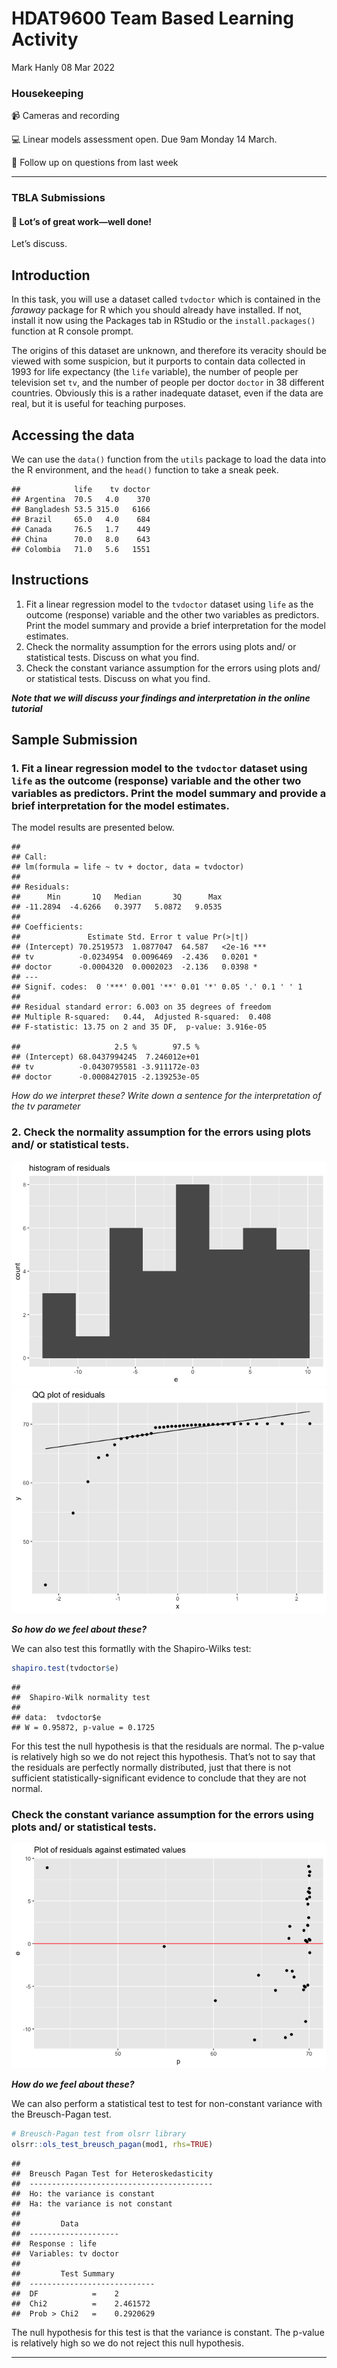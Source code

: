 HDAT9600 Team Based Learning Activity
================
Mark Hanly
08 Mar 2022

### Housekeeping

📹 Cameras and recording

💻 Linear models assessment open. Due 9am Monday 14 March.

🤔 Follow up on questions from last week

-----

### TBLA Submissions

#### 🎈 Lot’s of great work—well done\!

Let’s discuss.

## Introduction

In this task, you will use a dataset called `tvdoctor` which is
contained in the *faraway* package for R which you should already have
installed. If not, install it now using the Packages tab in RStudio or
the `install.packages()` function at R console prompt.

The origins of this dataset are unknown, and therefore its veracity
should be viewed with some suspicion, but it purports to contain data
collected in 1993 for life expectancy (the `life` variable), the number
of people per television set `tv`, and the number of people per doctor
`doctor` in 38 different countries. Obviously this is a rather
inadequate dataset, even if the data are real, but it is useful for
teaching purposes.

## Accessing the data

We can use the `data()` function from the `utils` package to load the
data into the R environment, and the `head()` function to take a sneak
peek.

    ##            life    tv doctor
    ## Argentina  70.5   4.0    370
    ## Bangladesh 53.5 315.0   6166
    ## Brazil     65.0   4.0    684
    ## Canada     76.5   1.7    449
    ## China      70.0   8.0    643
    ## Colombia   71.0   5.6   1551

## Instructions

1.  Fit a linear regression model to the `tvdoctor` dataset using `life`
    as the outcome (response) variable and the other two variables as
    predictors. Print the model summary and provide a brief
    interpretation for the model estimates.
2.  Check the normality assumption for the errors using plots and/ or
    statistical tests. Discuss on what you find.
3.  Check the constant variance assumption for the errors using plots
    and/ or statistical tests. Discuss on what you find.

***Note that we will discuss your findings and interpretation in the
online tutorial***

## Sample Submission

### 1\. Fit a linear regression model to the `tvdoctor` dataset using `life` as the outcome (response) variable and the other two variables as predictors. Print the model summary and provide a brief interpretation for the model estimates.

The model results are presented below.

    ## 
    ## Call:
    ## lm(formula = life ~ tv + doctor, data = tvdoctor)
    ## 
    ## Residuals:
    ##      Min       1Q   Median       3Q      Max 
    ## -11.2894  -4.6266   0.3977   5.0872   9.0535 
    ## 
    ## Coefficients:
    ##               Estimate Std. Error t value Pr(>|t|)    
    ## (Intercept) 70.2519573  1.0877047  64.587   <2e-16 ***
    ## tv          -0.0234954  0.0096469  -2.436   0.0201 *  
    ## doctor      -0.0004320  0.0002023  -2.136   0.0398 *  
    ## ---
    ## Signif. codes:  0 '***' 0.001 '**' 0.01 '*' 0.05 '.' 0.1 ' ' 1
    ## 
    ## Residual standard error: 6.003 on 35 degrees of freedom
    ## Multiple R-squared:   0.44,  Adjusted R-squared:  0.408 
    ## F-statistic: 13.75 on 2 and 35 DF,  p-value: 3.916e-05

    ##                     2.5 %        97.5 %
    ## (Intercept) 68.0437994245  7.246012e+01
    ## tv          -0.0430795581 -3.911172e-03
    ## doctor      -0.0008427015 -2.139253e-05

*_How do we interpret these? Write down a sentence for the
interpretation of the tv parameter_*

### 2\. Check the normality assumption for the errors using plots and/ or statistical tests.

![](submission_files/figure-gfm/unnamed-chunk-3-1.png)<!-- -->![](submission_files/figure-gfm/unnamed-chunk-3-2.png)<!-- -->

***So how do we feel about these?***

We can also test this formatlly with the Shapiro-Wilks test:

``` r
shapiro.test(tvdoctor$e)
```

    ## 
    ##  Shapiro-Wilk normality test
    ## 
    ## data:  tvdoctor$e
    ## W = 0.95872, p-value = 0.1725

For this test the null hypothesis is that the residuals are normal. The
p-value is relatively high so we do not reject this hypothesis. That’s
not to say that the residuals are perfectly normally distributed, just
that there is not sufficient statistically-significant evidence to
conclude that they are not normal.

### Check the constant variance assumption for the errors using plots and/ or statistical tests.

![](submission_files/figure-gfm/unnamed-chunk-5-1.png)<!-- -->

***How do we feel about these?***

We can also perform a statistical test to test for non-constant variance
with the Breusch-Pagan test.

``` r
# Breusch-Pagan test from olsrr library
olsrr::ols_test_breusch_pagan(mod1, rhs=TRUE)
```

    ## 
    ##  Breusch Pagan Test for Heteroskedasticity
    ##  -----------------------------------------
    ##  Ho: the variance is constant            
    ##  Ha: the variance is not constant        
    ## 
    ##         Data         
    ##  --------------------
    ##  Response : life 
    ##  Variables: tv doctor 
    ## 
    ##         Test Summary         
    ##  ----------------------------
    ##  DF            =    2 
    ##  Chi2          =    2.461572 
    ##  Prob > Chi2   =    0.2920629

The null hypothesis for this test is that the variance is constant. The
p-value is relatively high so we do not reject this null hypothesis.

-----
